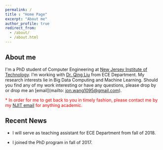 ```yaml
---
permalink: /
title : "Home Page"
excerpt: "About me"
author_profile: true
redirect_from: 
  - /about/
  - /about.html
---
```


About me
--------

I'm a PhD student of Computer Engineering at [New Jersey Institute of Technology](https://www.njit.edu/). I'm working with [Dr. Qing Liu](https://web.njit.edu/~qliu/) from ECE Department. My research interests lie in Big Data Computing and Machine Learning. Should you find any of my work interesting or have any questions, please drop by or drop me an [email](mailto: jon.wang1095@gmail.com).

<font color="red"> * In order for me to get back to you in timely fashion, please contact me by my <a href="mailto:jw447@njit.edu" target="_top">NJIT email</a> for anything academic.</font>


Recent News
-----------

* I will serve as teaching assistant for ECE Department from fall of 2018.

* I joined the PhD program in fall of 2017.
